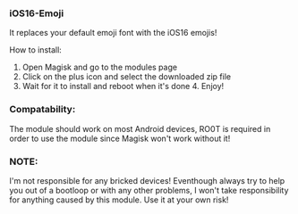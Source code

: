 ### iOS16-Emoji
It replaces your default emoji font with the iOS16 emojis!


How to install: 
1. Open Magisk and go to the modules page 
2. Click on the plus icon and select the downloaded zip file 
3. Wait for it to install and reboot when it's done 4. Enjoy!


### Compatability: 
The module should work on most Android devices, RO0T is required in order to use the module since Magisk won't work without it!


### NOTE:
I'm not responsible for any bricked devices! Eventhough always try to help you out of a bootloop or with any other problems, I won't take responsibility for anything caused by this module. Use it at your own risk!

